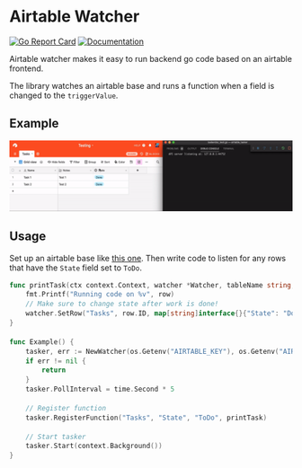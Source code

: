 # Airtable Watcher

[![Go Report Card](https://goreportcard.com/badge/github.com/vertoforce/airtablewatcher)](https://goreportcard.com/report/github.com/vertoforce/airtablewatcher)
[![Documentation](https://godoc.org/github.com/vertoforce/airtablewatcher?status.svg)](https://godoc.org/github.com/vertoforce/airtablewatcher)

Airtable watcher makes it easy to run backend go code based on an airtable frontend.

The library watches an airtable base and runs a function when a field is changed to the `triggerValue`.

## Example

![example](example.gif)

## Usage

Set up an airtable base like [this one](https://airtable.com/shrrp5hz1D5JTb1HI).
Then write code to listen for any rows that have the `State` field set to `ToDo`.

```go
func printTask(ctx context.Context, watcher *Watcher, tableName string, row *Row) {
    fmt.Printf("Running code on %v", row)
    // Make sure to change state after work is done!
    watcher.SetRow("Tasks", row.ID, map[string]interface{}{"State": "Done"})
}

func Example() {
    tasker, err := NewWatcher(os.Getenv("AIRTABLE_KEY"), os.Getenv("AIRTABLE_BASE"))
    if err != nil {
        return
    }
    tasker.PollInterval = time.Second * 5

    // Register function
    tasker.RegisterFunction("Tasks", "State", "ToDo", printTask)

    // Start tasker
    tasker.Start(context.Background())
}
```

